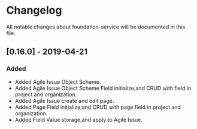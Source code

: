 # Changelog
All notable changes about foundation-service will be documented in this file.

## [0.16.0] - 2019-04-21

### Added

- Added Agile Issue Object Scheme.
- Added Agile Issue Object Scheme Field initialize,and CRUD with field in project and organization. 
- Added Agile Issue create and edit page.
- Added Page Field initialize,and CRUD with page field in project and organization. 
- Added Field Value storage,and apply to Agile Issue.
